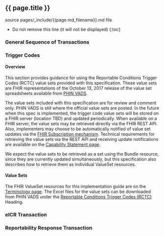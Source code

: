 ## {{ page.title }}
<!-- { :.no_toc } -->

source pages/\_include/{{page.md_filename}}.md  file

<!-- TOC  the css styling for this is \pages\assets\css\project.css under 'markdown-toc'-->

* Do not remove this line (it will not be displayed)
{:toc}

###  General Sequence of Transactions

###  Trigger Codes

####	Overview

This section provides guidance for using the Reportable Conditions Trigger Codes (RCTC) value sets provided with this specification. These value sets are FHIR representations of the October 13, 2017 release of the value set spreadsheets available from [PHIN VADS](https://phinvads.cdc.gov/vads/SearchVocab.action). 

The value sets included with this specification are for review and comment only. PHIN VADS is still where the official value sets are posted. In the future when this spec is implemented, the trigger code value sets will be stored on a FHIR server (location TBD) and updated periodically. When available on a FHIR server, the value sets may be retrieved directly via the FHIR REST API. Also, implementers may choose to be automatically notified of value set updates via the [FHIR Subscription mechanism](http://hl7.org/fhir/subscription.html). Technical requirements for retrieving the value sets via the REST API and receiving update notifications are available on the [Capability Statement page](capstatements.html#trigger-code-transaction).

We expect the value sets to be retrieved as a set using the Bundle resource, since they are currently updated simultaneously, but this specification also describes how to retrieve them as individual ValueSet resources. 

####	Value Sets
The FHIR ValueSet resources for this implementation guide are on the [Terminology page](terminology.html#value-sets). The Excel files for the value sets can be downloaded from PHIN VADS under the [Reportable Conditions Trigger Codes (RCTC)](https://phinvads.cdc.gov/vads/SearchVocab.action) Heading.

###  eICR Transaction

###  Reportability Response Transaction
